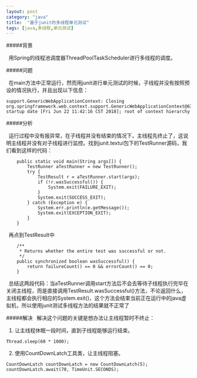 ```yaml
---
layout: post
category: "java"
title:  "基于junit的多线程单元测试"
tags: [java,多线程,单元测试]
---
```


#####背景 

&#8194;用Spring的线程池调度器ThreadPoolTaskScheduler进行多线程的调度。

#####问题

&#8194;在main方法中正常运行，然而用junit进行单元测试的时候，子线程并没有按照预设的情况执行，并且出现以下信息：
```
support.GenericWebApplicationContext: Closing org.springframework.web.context.support.GenericWebApplicationContext@63a5e46c: startup date [Fri Jun 22 11:42:16 CST 2018]; root of context hierarchy
```

#####分析

&#8194;运行过程中没有报异常，在子线程并没有结束的情况下，主线程先终止了，这说明主线程并没有对子线程进行监控。找到junit.textui包下的TestRunner源码，我们看到这样的代码：
```
    public static void main(String args[]) {
        TestRunner aTestRunner = new TestRunner();
        try {
            TestResult r = aTestRunner.start(args);
            if (!r.wasSuccessful()) {
                System.exit(FAILURE_EXIT);
            }
            System.exit(SUCCESS_EXIT);
        } catch (Exception e) {
            System.err.println(e.getMessage());
            System.exit(EXCEPTION_EXIT);
        }
    }
```
&#8194;再点到TestResult中
```
    /**
     * Returns whether the entire test was successful or not.
     */
    public synchronized boolean wasSuccessful() {
        return failureCount() == 0 && errorCount() == 0;
    }
```
&#8194;总结这两段代码：当aTestRunner调用start方法后不会去等待子线程执行完毕在关闭主线程，而是直接调用TestResult.wasSuccessful()方法，不论返回什么，主线程都会执行相应的System.exit()，这个方法会结束当前正在运行中的java虚拟机，所以使用junit测试多线程方法的结果就不正常了

#####解决
&#8194;解决这个问题的关键是想办法让主线程暂时不终止：  
1. 让主线程休眠一段时间，直到子线程能够运行结束。  
```
Thread.sleep(60 * 1000);
```  
2. 使用CountDownLatch工具类，让主线程阻塞。
```
CountDownLatch countDownLatch = new CountDownLatch(5);
countDownLatch.await(70, TimeUnit.SECONDS);
``` 
